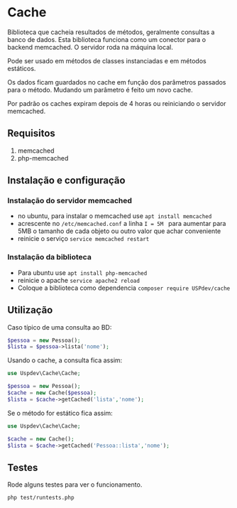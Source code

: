# Cache
Biblioteca que cacheia resultados de métodos, geralmente consultas a banco de dados. Esta biblioteca funciona como um conector para o backend memcached. O servidor roda na máquina local.

Pode ser usado em métodos de classes instanciadas e em métodos estáticos.

Os dados ficam guardados no cache em função dos parâmetros passados para o método. Mudando um parâmetro é feito um novo cache.

Por padrão os caches expiram depois de 4 horas ou reiniciando o servidor memcached.

## Requisitos

1. memcached
2. php-memcached

## Instalação e configuração

### Instalação do servidor memcached
* no ubuntu, para instalar o memcached use ```apt install memcached```
* acrescente no ```/etc/memcached.conf``` a linha ```I = 5M ``` para aumentar para 5MB o tamanho de cada objeto ou outro valor que achar conveniente
* reinicie o serviço ``` service memcached restart ```

### Instalação da biblioteca
* Para ubuntu use ``` apt install php-memcached ```
* reinicie o apache ``` service apache2 reload ```
* Coloque a biblioteca como dependencia ``` composer require USPdev/cache ```

## Utilização

Caso típico de uma consulta ao BD:

```php
$pessoa = new Pessoa();
$lista = $pessoa->lista('nome');
```

Usando o cache, a consulta fica assim:

```php
use Uspdev\Cache\Cache;

$pessoa = new Pessoa();
$cache = new Cache($pessoa);
$lista = $cache->getCached('lista','nome');
```

Se o método for estático fica assim:

```php
use Uspdev\Cache\Cache;

$cache = new Cache();
$lista = $cache->getCached('Pessoa::lista','nome');
```

## Testes

Rode alguns testes para ver o funcionamento.

    php test/runtests.php
